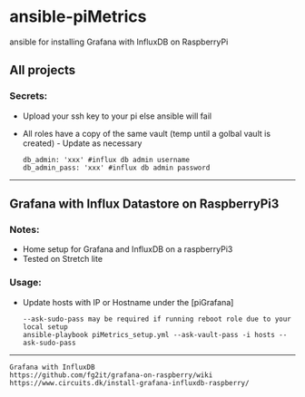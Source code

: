 # ansible-piMetrics
ansible for installing Grafana with InfluxDB on RaspberryPi

## All projects
### Secrets:
* Upload your ssh key to your pi else ansible will fail
* All roles have a copy of the same vault (temp until a golbal vault is created) - Update as necessary

  ```
  db_admin: 'xxx' #influx db admin username
  db_admin_pass: 'xxx' #influx db admin password
  ```

---
## Grafana with Influx Datastore on RaspberryPi3
### Notes:
* Home setup for Grafana and InfluxDB on a raspberryPi3
* Tested on Stretch lite

### Usage:
* Update hosts with IP or Hostname under the [piGrafana]

  ```
  --ask-sudo-pass may be required if running reboot role due to your local setup
  ansible-playbook piMetrics_setup.yml --ask-vault-pass -i hosts --ask-sudo-pass
  ```

---

```
Grafana with InfluxDB
https://github.com/fg2it/grafana-on-raspberry/wiki
https://www.circuits.dk/install-grafana-influxdb-raspberry/
```
